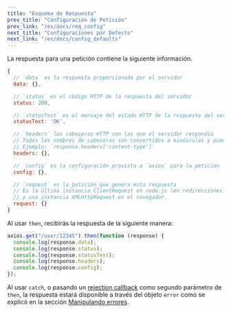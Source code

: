 ```yaml
---
title: "Esquema de Respuesta"
prev_title: "Configuración de Petición"
prev_link: "/es/docs/req_config"
next_title: "Configuraciones por Defecto"
next_link: "/es/docs/config_defaults"
---
```


La respuesta para una petición contiene la siguiente información.

```js
{
  // `data` es la respuesta proporcionada por el servidor
  data: {},

  // `status` es el código HTTP de la respuesta del servidor
  status: 200,

  // `statusText` es el mensaje del estado HTTP de la respuesta del servidor
  statusText: 'OK',

  // `headers` las cabeceras HTTP con las que el servidor respondió
  // Todos los nombres de cabeceras son convertidos a minúsculas y pueden ser accedidos usando la notación de corchetes.
  // Ejemplo: `response.headers['content-type']`
  headers: {},

  // `config` es la configuración provista a `axios` para la petición
  config: {},

  // `request` es la petición que genera esta respuesta
  // Es la última instancia ClientRequest en node.js (en redirecciones)
  // y una instancia XMLHttpRequest en el navegador.
  request: {}
}
```

Al usar `then`, recibirás la respuesta de la siguiente manera:

```js
axios.get("/user/12345").then(function (response) {
  console.log(response.data);
  console.log(response.status);
  console.log(response.statusText);
  console.log(response.headers);
  console.log(response.config);
});
```

Al usar `catch`, o pasando un [rejection callback](https://developer.mozilla.org/en-US/docs/Web/JavaScript/Reference/Global_Objects/Promise/then) como segundo parámetro de `then`, la respuesta estará disponible a través del objeto `error` como se explicó en la sección [Manipulando errores](/es/docs/handling_errors).

